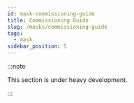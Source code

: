 ```yaml
---
id: mask-commissioning-guide
title: Commissioning Guide
slug: /masks/commissioning-guide
tags:
  - mask
sidebar_position: 5
---
```

:::note

This section is under heavy development.

:::